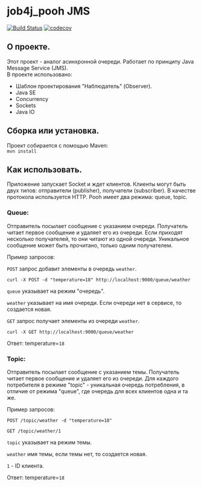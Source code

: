 # job4j_pooh JMS
[![Build Status](https://app.travis-ci.com/mikhail43435/job4j_pooh.svg?branch=master)](https://app.travis-ci.com/github/mikhail43435/job4j_pooh)
[![codecov](https://codecov.io/gh/mikhail43435/job4j_pooh/branch/master/graph/badge.svg?token=iSNwLRM7gP)](https://codecov.io/gh/mikhail43435/job4j_pooh)

## О проекте. 
Этот проект - аналог асинхронной очереди. Работает по принципу Java Message Service (JMS).\
В проекте использовано:
- Шаблон проектирования "Наблюдатель" (Observer).
- Java SE
- Concurrency
- Sockets
- Java IO
## Сборка или установка. 
Проект собирается с помощью Maven:\
`mvn install`

## Как использовать. 
Приложение запускает Socket и ждет клиентов. 
Клиенты могут быть двух типов: отправители (publisher), получатели (subscriber).
В качестве протокола используется HTTP.
Pooh имеет два режима: queue, topic.

### Queue:

Отправитель посылает сообщение с указанием очереди. 
Получатель читает первое сообщение и удаляет его из очереди.
Если приходят несколько получателей, то они читают из одной очереди.
Уникальное сообщение может быть прочитано, только одним получателем.

Пример запросов:

`POST` запрос добавит элементы в очередь `weather`.

`curl -X POST -d "temperature=18" http://localhost:9000/queue/weather`

`queue` указывает на режим "очередь".

`weather` указывает на имя очереди. 
Если очереди нет в сервисе, то создается новая.

`GET` запрос получает элементы из очереди `weather`.

`curl -X GET http://localhost:9000/queue/weather`


Ответ: temperature=`18`

### Topic:

Отправитель посылает сообщение с указанием темы.
Получатель читает первое сообщение и удаляет его из очереди.
Для каждого потребителя в режиме "topic" - уникальная очередь потребления,
в отличие от режима "queue", где очередь для всех клиентов одна и та же.

Пример запросов:

`POST /topic/weather -d "temperature=18"`

`GET /topic/weather/1`

`topic` указывает на режим темы.

`weather` имя темы, если темы нет, то создается новая.

`1` - ID клиента.

Ответ: temperature=`18`